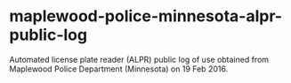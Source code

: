 # maplewood-police-minnesota-alpr-public-log
Automated license plate reader (ALPR) public log of use obtained from Maplewood Police Department (Minnesota) on 19 Feb 2016.
